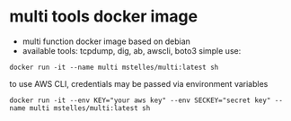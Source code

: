 # multi tools docker image
* multi function docker image based on debian
* available tools: tcpdump, dig, ab, awscli, boto3
simple use:
```
docker run -it --name multi mstelles/multi:latest sh
```
to use AWS CLI, credentials may be passed via environment variables
```
docker run -it --env KEY="your aws key" --env SECKEY="secret key" --name multi mstelles/multi:latest sh
```
